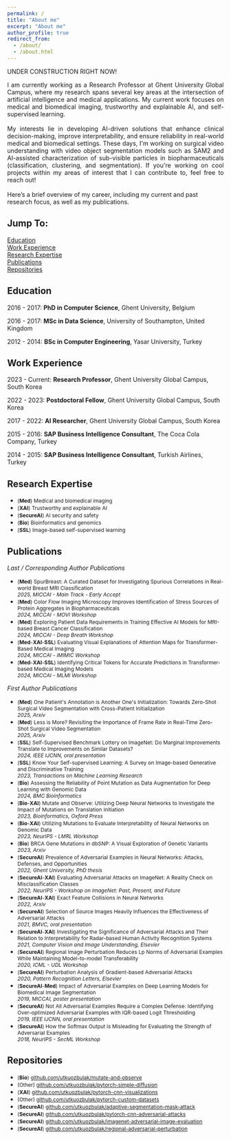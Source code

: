 ```yaml
---
permalink: /
title: "About me"
excerpt: "About me"
author_profile: true
redirect_from:
  - /about/
  - /about.html
---
```


<p> UNDER CONSTRUCTION RIGHT NOW!</p>

<div style="text-align: justify"> 
I am currently working as a Research Professor at Ghent University Global Campus, where my research spans several key areas at the intersection of artificial intelligence and medical applications. My current work focuses on medical and biomedical imaging, trustworthy and explainable AI, and self-supervised learning.
<br><br>
My interests lie in developing AI-driven solutions that enhance clinical decision-making, improve interpretability, and ensure reliability in real-world medical and biomedical settings. These days, I'm working on surgical video understanding with video object segmentation models such as SAM2 and AI-assisted characterization of sub-visible particles in biopharmaceuticals (classification, clustering, and segmentation). If you're working on cool projects within my areas of interest that I can contribute to, feel free to reach out!
</div>
<br>
Here’s a brief overview of my career, including my current and past research focus, as well as my publications.

<h2>Jump To:</h3>
<ul style="list-style-type: none; padding-left: 0;">
  <li><a href="#education">Education</a></li>
  <li><a href="#work">Work Experience</a></li>
  <li><a href="#research">Research Expertise</a></li>
  <li><a href="#publications">Publications</a></li>
  <li><a href="#repositories">Repositories</a></li>
</ul>

<h2 id="education">Education</h2>

2016 - 2017: **PhD in Computer Science**, Ghent University, Belgium

2016 - 2017: **MSc in Data Science**, University of Southampton, United Kingdom

2012 - 2014: **BSc in Computer Engineering**, Yasar University, Turkey

<h2 id="work">Work Experience</h2>

2023 - Current: **Research Professor**, Ghent University Global Campus, South Korea

2022 - 2023: **Postdoctoral Fellow**, Ghent University Global Campus, South Korea

2017 - 2022: **AI Researcher**, Ghent University Global Campus, South Korea

2015 - 2016: **SAP Business Intelligence Consultant**, The Coca Cola Company, Turkey

2014 - 2015: **SAP Business Intelligence Consultant**, Turkish Airlines, Turkey

<h2 id="research">Research Expertise</h2>

  * <span style="font-size:12px">(<strong>Med</strong>) Medical and biomedical imaging</span>
  * <span style="font-size:12px">(<strong>XAI</strong>) Trustworthy and explainable AI</span>
  * <span style="font-size:12px">(<strong>SecureAI</strong>) AI security and safety</span>
  * <span style="font-size:12px">(<strong>Bio</strong>) Bioinformatics and genomics</span>
  * <span style="font-size:12px">(<strong>SSL</strong>) Image-based self-supervised learning</span>

<h2 id="publications">Publications</h2>

  <span style="font-size:14px">*Last / Corresponding Author Publications*</span>
  
  * <span style="font-size:12px">(<strong>Med</strong>) SpurBreast: A Curated Dataset for Investigating Spurious Correlations in Real-world Breast MRI Classification <br />*2025, MICCAI - Main Track - Early Accept*</span>
  * <span style="font-size:12px">(<strong>Med</strong>) Color Flow Imaging Microscopy Improves Identification of Stress Sources of Protein Aggregates in Biopharmaceuticals <br />*2024, MICCAI - MOVI Workshop*</span>
  * <span style="font-size:12px">(<strong>Med</strong>) Exploring Patient Data Requirements in Training Effective AI Models for MRI-based Breast Cancer Classification <br />*2024, MICCAI - Deep Breath Workshop*</span>
  * <span style="font-size:12px">(<strong>Med</strong>-<strong>XAI</strong>-<strong>SSL</strong>) Evaluating Visual Explanations of Attention Maps for Transformer-Based Medical Imaging <br />*2024, MICCAI - iMIMIC Workshop*</span>
  * <span style="font-size:12px">(<strong>Med</strong>-<strong>XAI</strong>-<strong>SSL</strong>) Identifying Critical Tokens for Accurate Predictions in Transformer-based Medical Imaging Models <br />*2024, MICCAI - MLMI Workshop*</span>

  <span style="font-size:14px">*First Author Publications*</span>

  * <span style="font-size:12px">(<strong>Med</strong>) One Patient's Annotation is Another One's Initialization: Towards Zero-Shot Surgical Video Segmentation with Cross-Patient Initialization <br />*2025, Arxiv*</span>
  * <span style="font-size:12px">(<strong>Med</strong>) Less is More? Revisiting the Importance of Frame Rate in Real-Time Zero-Shot Surgical Video Segmentation <br />*2025, Arxiv*</span>
  * <span style="font-size:12px">(<strong>SSL</strong>) Self-Supervised Benchmark Lottery on ImageNet: Do Marginal Improvements Translate to Improvements on Similar Datasets? <br />*2024, IEEE IJCNN, oral presentation*</span>
  * <span style="font-size:12px">(<strong>SSL</strong>) Know Your Self-supervised Learning: A Survey on Image-based Generative and Discriminative Training<br />*2023, Transactions on Machine Learning Research*</span>
  * <span style="font-size:12px">(<strong>Bio</strong>) Assessing the Reliability of Point Mutation as Data Augmentation for Deep Learning with Genomic Data<br />*2024, BMC Bioinformatics*</span>
  * <span style="font-size:12px">(<strong>Bio</strong>-<strong>XAI</strong>) Mutate and Observe: Utilizing Deep Neural Networks to Investigate the Impact of Mutations on Translation Initiation<br />*2023, Bioinformatics, Oxford Press*</span>
  * <span style="font-size:12px">(<strong>Bio</strong>-<strong>XAI</strong>) Utilizing Mutations to Evaluate Interpretability of Neural Networks on Genomic Data<br />*2023, NeurIPS - LMRL Workshop*</span>
  * <span style="font-size:12px">(<strong>Bio</strong>) BRCA Gene Mutations in dbSNP: A Visual Exploration of Genetic Variants<br />*2023, Arxiv*</span>
  * <span style="font-size:12px">(<strong>SecureAI</strong>) Prevalence of Adversarial Examples in Neural Networks: Attacks, Defenses, and Opportunities<br />*2022, Ghent University, PhD thesis*</span>
  * <span style="font-size:12px">(<strong>SecureAI</strong>-<strong>XAI</strong>) Evaluating Adversarial Attacks on ImageNet: A Reality Check on Misclassification Classes<br />*2022, NeurIPS - Workshop on ImageNet: Past, Present, and Future*</span>
  * <span style="font-size:12px">(<strong>SecureAI</strong>-<strong>XAI</strong>) Exact Feature Collisions in Neural Networks<br />*2022, Arxiv*</span>
  * <span style="font-size:12px">(<strong>SecureAI</strong>) Selection of Source Images Heavily Influences the Effectiveness of Adversarial Attacks<br />*2021, BMVC, oral presentation*</span>  
  * <span style="font-size:12px">(<strong>SecureAI</strong>-<strong>XAI</strong>) Investigating the Significance of Adversarial Attacks and Their Relation to Interpretability for Radar-based Human Activity Recognition Systems<br />*2021, Computer Vision and Image Understanding, Elsevier*</span>
  * <span style="font-size:12px">(<strong>SecureAI</strong>) Regional Image Perturbation Reduces Lp Norms of Adversarial Examples While Maintaining Model-to-model Transferability<br />*2020, ICML - UDL Workshop*</span>
  * <span style="font-size:12px">(<strong>SecureAI</strong>) Perturbation Analysis of Gradient-based Adversarial Attacks<br />*2020, Pattern Recognition Letters, Elsevier*</span>
  * <span style="font-size:12px">(<strong>SecureAI</strong>-<strong>Med</strong>) Impact of Adversarial Examples on Deep Learning Models for Biomedical Image Segmentation<br />*2019, MICCAI, poster presentation*</span>
  * <span style="font-size:12px">(<strong>SecureAI</strong>) Not All Adversarial Examples Require a Complex Defense: Identifying Over-optimized Adversarial Examples with IQR-based Logit Thresholding<br />*2019, IEEE IJCNN, oral presentation* </span>
  * <span style="font-size:12px">(<strong>SecureAI</strong>) How the Softmax Output is Misleading for Evaluating the Strength of Adversarial Examples<br />*2018, NeurIPS - SecML Workshop* </span>

<h2 id="repositories">Repositories</h2>

  * <span style="font-size:12px">(<strong>Bio</strong>) [github.com/utkuozbulak/mutate-and-observe](https://github.com/utkuozbulak/mutate-and-observe)</span>
  * <span style="font-size:12px">(Other) [github.com/utkuozbulak/pytorch-simple-diffusion](https://github.com/utkuozbulak/pytorch-simple-diffusion)</span>
  * <span style="font-size:12px">(<strong>XAI</strong>) [github.com/utkuozbulak/pytorch-cnn-visualizations](https://github.com/utkuozbulak/pytorch-cnn-visualizations)</span>
  * <span style="font-size:12px">(Other) [github.com/utkuozbulak/pytorch-custom-datasets](https://github.com/utkuozbulak/pytorch-custom-datasets)</span>
  * <span style="font-size:12px">(<strong>SecureAI</strong>) [github.com/utkuozbulak/adaptive-segmentation-mask-attack](https://github.com/utkuozbulak/adaptive-segmentation-mask-attack)</span>
  * <span style="font-size:12px">(<strong>SecureAI</strong>) [github.com/utkuozbulak/pytorch-cnn-adversarial-attacks](https://github.com/utkuozbulak/pytorch-cnn-adversarial-attacks)</span>
  * <span style="font-size:12px">(<strong>SecureAI</strong>) [github.com/utkuozbulak/imagenet-adversarial-image-evaluation](https://github.com/utkuozbulak/imagenet-adversarial-image-evaluation)</span>
  * <span style="font-size:12px">(<strong>SecureAI</strong>) [github.com/utkuozbulak/regional-adversarial-perturbation](https://github.com/utkuozbulak/regional-adversarial-perturbation)</span>




